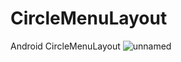 # CircleMenuLayout
Android CircleMenuLayout
![unnamed](https://user-images.githubusercontent.com/10263634/209557093-c52868d6-2530-456a-b4f1-0aed5551eb40.png)
